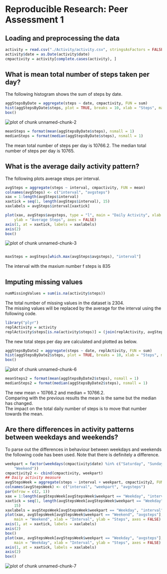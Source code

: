 # Reproducible Research: Peer Assessment 1


## Loading and preprocessing the data

```r
activity = read.csv("./Activity/activity.csv", stringsAsFactors = FALSE)
activity$date = as.Date(activity$date)
cmpactivity = activity[complete.cases(activity), ]
```


## What is mean total number of steps taken per day?

The following histogram shows the sum of steps by date.

```r
aggStepsByDate = aggregate(steps ~ date, cmpactivity, FUN = sum)
hist(aggStepsByDate$steps, plot = TRUE, breaks = 10, xlab = "Steps", main = "Frequency of Total Steps by Date (10 bins)")
box()
```

![plot of chunk unnamed-chunk-2](figure/unnamed-chunk-2.png) 

```r
meanSteps = format(mean(aggStepsByDate$steps), nsmall = 1)
medianSteps = format(median(aggStepsByDate$steps), nsmall = 1)
```

The mean total number of steps per day is 10766.2.
The median total number of steps per day is 10765.
## What is the average daily activity pattern?
The following plots average steps per interval.

```r
avgSteps = aggregate(steps ~ interval, cmpactivity, FUN = mean)
colnames(avgSteps) <- c("interval", "avgsteps")
xax = 1:length(avgSteps$interval)
xaxtick = seq(1, length(avgSteps$interval), 15)
xaxlabels = avgSteps$interval[xaxtick]

plot(xax, avgSteps$avgsteps, type = "l", main = "Daily Activity", xlab = "Interval", 
    ylab = "Average Steps", axes = FALSE)
axis(1, at = xaxtick, labels = xaxlabels)
axis(2)
box()
```

![plot of chunk unnamed-chunk-3](figure/unnamed-chunk-3.png) 

```r

maxSteps = avgSteps[which.max(avgSteps$avgsteps), "interval"]
```

The interval with the maxium number f steps is 835

## Imputing missing values


```r
numMissingValues = sum(is.na(activity$steps))
```

The total number of missing values in the dataset is 2304.  
The missing values will be replaced by the average for the interval using the following code. 

```r
library("plyr")
replActivity = activity
replActivity$steps[is.na(activity$steps)] = (join(replActivity, avgSteps, by = "interval"))$avgsteps[is.na(activity$steps)]
```

The new total steps per day are calculated and plotted as below.

```r
aggStepsByDate2 = aggregate(steps ~ date, replActivity, FUN = sum)
hist(aggStepsByDate2$steps, plot = TRUE, breaks = 10, xlab = "Steps", main = "Frequency of Total Steps by Date (10 bins)")
box()
```

![plot of chunk unnamed-chunk-6](figure/unnamed-chunk-6.png) 

```r
meanSteps2 = format(mean(aggStepsByDate2$steps), nsmall = 1)
medianSteps2 = format(median(aggStepsByDate2$steps), nsmall = 1)
```

The new mean = 10766.2 and median = 10766.2.  
Comparing with the previous results the mean is the same but the median has changed.  
The impact on the total daily number of steps is to move that number towards the mean. 
## Are there differences in activity patterns between weekdays and weekends?
To parse out the differences in behaviour between weekdays and weekends  the following code has been used. Note that there is definitely a difference.

```r
weekpart = factor(weekdays(cmpactivity$date) %in% c("Saturday", "Sunday"), labels = c("Weekday", 
    "Weekend"))
cmpactivity2 <- cbind(cmpactivity, weekpart)
## Daily activity measure
avgStepsWeek = aggregate(steps ~ interval + weekpart, cmpactivity2, FUN = mean)
colnames(avgStepsWeek) <- c("interval", "weekpart", "avgsteps")
par(mfrow = c(2, 1))
xax = 1:length(avgStepsWeek[avgStepsWeek$weekpart == "Weekday", "interval"])
xaxtick = seq(1, length(avgStepsWeek[avgStepsWeek$weekpart == "Weekday", "interval"]), 
    15)
xaxlabels = avgStepsWeek[avgStepsWeek$weekpart == "Weekday", "interval"][xaxtick]
plot(xax, avgStepsWeek[avgStepsWeek$weekpart == "Weekend", "avgsteps"], type = "l", 
    main = "Weekend", xlab = "Interval", ylab = "Steps", axes = FALSE)
axis(1, at = xaxtick, labels = xaxlabels)
axis(2)
box()
plot(xax, avgStepsWeek[avgStepsWeek$weekpart == "Weekday", "avgsteps"], type = "l", 
    main = "Weekday", xlab = "Interval", ylab = "Steps", axes = FALSE)
axis(1, at = xaxtick, labels = xaxlabels)
axis(2)
box()
```

![plot of chunk unnamed-chunk-7](figure/unnamed-chunk-7.png) 



